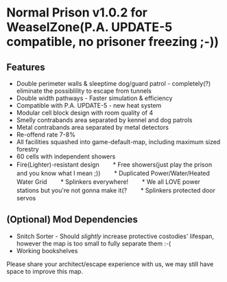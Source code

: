# Normal Prison v1.0.2 for WeaselZone(P.A. UPDATE-5 compatible, no prisoner freezing ;-))
## Features ##
* Double perimeter walls & sleeptime dog/guard patrol - completely(?) eliminate the possiblility to escape from tunnels
* Double width pathways - Faster simulation & efficiency
* Compatible with P.A. UPDATE-5 - new heat system
* Modular cell block design with room quality of 4
* Smelly contrabands area separated by kennel and dog patrols
* Metal contrabands area separated by metal detectors
* Re-offend rate 7-8%
* All facilities squashed into game-default-map, including maximum sized forestry
* 60 cells with independent showers
* Fire(Lighter)-resistant design
　　* Free showers(just play the prison and you know what I mean ;))
　　* Duplicated Power/Water/Heated Water Grid
　　* Splinkers everywhere!
　　* We all LOVE power stations but you're not gonna make it(?
　　* Splinkers protected door servos

## (Optional) Mod Dependencies ##
* Snitch Sorter - Should *slightly* increase protective costodies' lifespan, however the map is too small to fully separate them :-(
* Working bookshelves


Please share your architect/escape experience with us, we may still have space to improve this map.